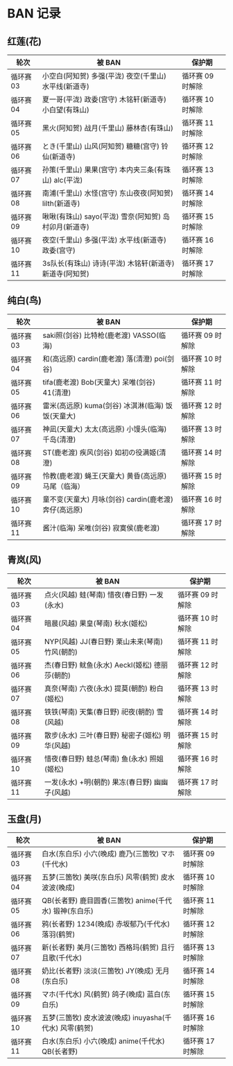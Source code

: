 # BAN 记录

## 红莲(花)

| 轮次      | 被 BAN                                                | 保护期           |
| --------- | ----------------------------------------------------- | ---------------- |
| 循环赛 03 | 小空白(阿知贺) 多强(平泷) 夜空(千里山) 水平线(新道寺) | 循环赛 09 时解除 |
| 循环赛 04 | 夏一哥(平泷) 政委(宫守) 木铭轩(新道寺) 小白望(有珠山) | 循环赛 10 时解除 |
| 循环赛 05 | 黑火(阿知贺) 战月(千里山) 藤林杏(有珠山)              | 循环赛 11 时解除 |
| 循环赛 06 | とき(千里山) 山风(阿知贺) 糖糖(宫守) 铃仙(新道寺)     | 循环赛 12 时解除 |
| 循环赛 07 | 孙策(千里山) 果果(宫守) 本内夹三条(有珠山) alc(平泷)     | 循环赛 13 时解除 |
| 循环赛 08 | 南浦(千里山) 水怪(宫守) 东山夜夜(阿知贺) lilth(新道寺)     | 循环赛 14 时解除 |
| 循环赛 09 | 啾啾(有珠山) sayo(平泷) 雪奈(阿知贺) 岛村卯月(新道寺)     | 循环赛 15 时解除 |
| 循环赛 10 | 夜空(千里山) 多强(平泷) 水平线(新道寺) 政委(宫守)     | 循环赛 16 时解除 |
| 循环赛 11 | 3s队长(有珠山) 诗诗(平泷) 木铭轩(新道寺) 新道寺(阿知贺)     | 循环赛 17 时解除 |

## 纯白(鸟)

| 轮次      | 被 BAN                                            | 保护期           |
| --------- | ------------------------------------------------- | ---------------- |
| 循环赛 03 | saki照(剑谷) 比特枪(鹿老渡) VASSO(临海)           | 循环赛 09 时解除 |
| 循环赛 04 | 和(高远原) cardin(鹿老渡) 落(清澄) poi(剑谷)     | 循环赛 10 时解除 |
| 循环赛 05 | tifa(鹿老渡) Bob(天童大) 呆唯(剑谷) 41(清澄)      | 循环赛 11 时解除 |
| 循环赛 06 | 雷米(高远原) kuma(剑谷) 冰淇淋(临海) 饭饭(天童大) | 循环赛 12 时解除 |
| 循环赛 07 | 神凪(天童大) 太太(高远原) 小馒头(临海) 千岛(清澄) | 循环赛 13 时解除 |
| 循环赛 08 | ST(鹿老渡) 疾风(剑谷) 如初の役满姬(清澄) | 循环赛 14 时解除 |
| 循环赛 09 | 怜教(鹿老渡) 蝇王(天童大) 黄昏(高远原) 马尾（临海）| 循环赛 15 时解除 |
| 循环赛 10 | 童不变(天童大) 月咏(剑谷) cardin(鹿老渡) 奔仔(高远原)     | 循环赛 16 时解除 |
| 循环赛 11 | 酱汁(临海) 呆唯(剑谷) 寂寞侯(鹿老渡)     | 循环赛 17 时解除 |

## 青岚(风)

| 轮次      | 被 BAN                                       | 保护期           |
| --------- | -------------------------------------------- | ---------------- |
| 循环赛 03 | 点火(风越) 蛙(琴南) 惜夜(春日野) 一发(永水)    | 循环赛 09 时解除 |
| 循环赛 04 | 暗晨(风越) 果皇(琴南) 秋水(姬松)             | 循环赛 10 时解除 |
| 循环赛 05 | NYP(风越) JJ(春日野) 栗山未来(琴南) 竹风(朝酌) | 循环赛 11 时解除 |
| 循环赛 06 | 杰(春日野) 鱿鱼(永水) Aeckl(姬松) 德丽莎(朝酌) | 循环赛 12 时解除 |
| 循环赛 07 | 真奈(琴南) 六夜(永水) 提莫(朝酌) 粉白(姬松)     | 循环赛 13 时解除 |
| 循环赛 08 | 铁铁(琴南) 天集(春日野) 祀夜(朝酌) 雪(风越)     | 循环赛 14 时解除 |
| 循环赛 09 | 散步(永水) 三叶(春日野) 秘密子(姬松) 明华(风越)     | 循环赛 15 时解除 |
| 循环赛 10 | 惜夜(春日野) 蛙总(琴南) 鱼(永水) 照姐(姬松)     | 循环赛 16 时解除 |
| 循环赛 11 | 一发(永水) +明(朝酌) 果冻(春日野) 幽幽子(风越)     | 循环赛 17 时解除 |

## 玉盘(月)

| 轮次      | 被 BAN                                                 | 保护期           |
| --------- | ------------------------------------------------------ | ---------------- |
| 循环赛 03 | 白水(东白乐) 小六(晚成) 鹿乃(三箇牧) マホ(千代水)      | 循环赛 09 时解除 |
| 循环赛 04 | 五梦(三箇牧) 美咲(东白乐) 风零(鹤贺) 皮水波波(晚成)    | 循环赛 10 时解除 |
| 循环赛 05 | QB(长者野) 鹿目圆香(三箇牧) anime(千代水) 锻神(东白乐) | 循环赛 11 时解除 |
| 循环赛 06 | 鸦(长者野) 1234(晚成) 赤坂郁乃(千代水) 落羽(鹤贺)      | 循环赛 12 时解除 |
| 循环赛 07 | 新(长者野) 美月(三箇牧) 西格玛(鹤贺) 且行且歌(千代水)      | 循环赛 13 时解除 |
| 循环赛 08 | 奶比(长者野) 淡淡(三箇牧) JY(晚成) 无月(东白乐)      | 循环赛 14 时解除 |
| 循环赛 09 | マホ(千代水) 风(鹤贺) 鸽子(晚成) 蓝白(东白乐)      | 循环赛 15 时解除 |
| 循环赛 10 | 五梦(三箇牧) 皮水波波(晚成) inuyasha(千代水) 风零(鹤贺)     | 循环赛 16 时解除 |
| 循环赛 11 | 白水(东白乐) 小六(晚成) anime(千代水) QB(长者野)     | 循环赛 17 时解除 |
